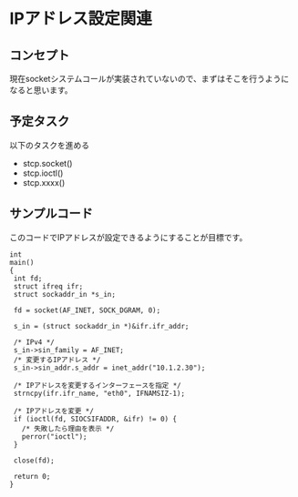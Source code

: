 
# IPアドレス設定関連

## コンセプト

現在socketシステムコールが実装されていないので、まずはそこを行うようになると思います。

## 予定タスク

以下のタスクを進める
 - stcp.socket()
 - stcp.ioctl()
 - stcp.xxxx()




## サンプルコード
このコードでIPアドレスが設定できるようにすることが目標です。

```
int
main()
{
 int fd;
 struct ifreq ifr;
 struct sockaddr_in *s_in;

 fd = socket(AF_INET, SOCK_DGRAM, 0);

 s_in = (struct sockaddr_in *)&ifr.ifr_addr;

 /* IPv4 */
 s_in->sin_family = AF_INET;
 /* 変更するIPアドレス */
 s_in->sin_addr.s_addr = inet_addr("10.1.2.30");

 /* IPアドレスを変更するインターフェースを指定 */
 strncpy(ifr.ifr_name, "eth0", IFNAMSIZ-1);

 /* IPアドレスを変更 */
 if (ioctl(fd, SIOCSIFADDR, &ifr) != 0) {
   /* 失敗したら理由を表示 */
   perror("ioctl");
 }

 close(fd);

 return 0;
}
```
